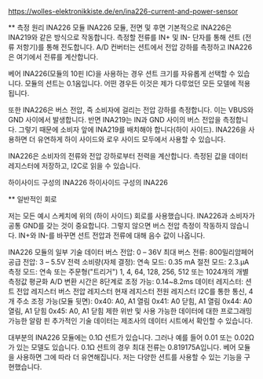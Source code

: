 

https://wolles-elektronikkiste.de/en/ina226-current-and-power-sensor


** 측정 원리
INA226 모듈
INA226 모듈, 전면 및 후면
기본적으로 INA226은 INA219와 같은 방식으로 작동합니다. 측정할 전류를 IN+ 및 IN- 단자를 통해 션트 (전류 저항기)를 통해 전도합니다. A/D 컨버터는 션트에서 전압 강하를 측정하고 INA226은 여기에서 전류를 계산합니다.

베어 INA226(모듈의 10핀 IC)을 사용하는 경우 션트 크기를 자유롭게 선택할 수 있습니다. 모듈의 션트는 0.1옴입니다. 어떤 경우든 이것은 제가 다루었던 모든 모델에 적용됩니다.

또한 INA226은 버스 전압, 즉 소비자에 걸리는 전압 강하를 측정합니다. 이는 VBUS와 GND 사이에서 발생합니다. 반면 INA219는 IN과 GND 사이의 버스 전압을 측정합니다. 그렇기 때문에 소비자 앞에 INA219를 배치해야 합니다(하이 사이드). INA226을 사용하면 더 유연하게 하이 사이드와 로우 사이드 모두에서 사용할 수 있습니다.

INA226은 소비자의 전류와 전압 강하로부터 전력을 계산합니다. 측정된 값을 데이터 레지스터에 저장하고, I2C로 읽을 수 있습니다.

하이사이드 구성의 INA226
하이사이드 구성의 INA226

** 일반적인 회로


저는 모든 예시 스케치에 위의 (하이 사이드) 회로를 사용했습니다. INA226과 소비자가 공통 GND를 갖는 것이 중요합니다. 그렇지 않으면 버스 전압 측정이 작동하지 않습니다. IN+와 IN-를 바꾸면 션트 전압과 전류에 대해 음수 값이 나옵니다.

INA226 모듈의 일부 기술 데이터
버스 전압: 0 – 36V
최대 버스 전류: 800밀리암페어
공급 전압: 3 – 5.5V
전력 소비량(자체 결정):
연속 모드: 0.35 mA
절전 모드: 2.3.µA
측정 모드: 연속 또는 주문형("트리거")
1, 4, 64, 128, 256, 512 또는 1024개의 개별 측정값 평균화
A/D 변환 시간은 8단계로 조정 가능: 0.14~8.2ms
데이터 레지스터:
션트 전압 레지스터
버스 전압 레지스터
현재 레지스터
전원 레지스터
I2C를 통한 통신, 4개 주소 조정 가능(모듈 뒷면):
0x40: A0, A1 열림
0x41: A0 닫힘, A1 열림
0x44: A0 열림, A1 닫힘
0x45: A0, A1 닫힘
제한 위반 및 사용 가능한 데이터에 대한 프로그래밍 가능한 알람 핀
추가적인 기술 데이터는 제조사의 데이터 시트에서 확인할 수 있습니다.

대부분의 INA226 모듈에는 0.1Ω 션트가 있습니다. 그러나 예를 들어 0.01 또는 0.02Ω가 있는 모델도 있습니다. 0.1Ω 션트의 경우 최대 전류는 0.819175A입니다. 베어 모듈을 사용하면 그에 따라 더 유연해집니다. 저는 다양한 션트를 사용할 수 있는 기능을 구현했습니다.

